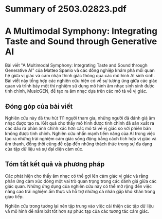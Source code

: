 # Summary of 2503.02823.pdf

# A Multimodal Symphony: Integrating Taste and Sound through Generative AI

Bài viết "A Multimodal Symphony: Integrating Taste and Sound through Generative AI" của Matteo Spanio và các đồng nghiệp khám phá mối quan hệ giữa vị giác và cảm nhận thính giác thông qua các mô hình AI sinh sinh. Bài viết này tổng hợp các nghiên cứu hiện có về sự tương ứng giữa các giác quan và trình bày một thí nghiệm sử dụng mô hình âm nhạc sinh sinh được tinh chỉnh, MusicGEN, để tạo ra âm nhạc dựa trên các mô tả về vị giác.

## Đóng góp của bài viết

Nghiên cứu này đã thu hút 111 người tham gia, những người đã đánh giá âm nhạc được tạo ra. Kết quả cho thấy mô hình được tinh chỉnh đã sản xuất ra các đầu ra phản ánh chính xác hơn các mô tả về vị giác so với phiên bản không được tinh chỉnh. Nghiên cứu nhấn mạnh tiềm năng của AI trong việc tạo ra những trải nghiệm cảm giác sống động bằng cách tích hợp vị giác và âm thanh, đồng thời cũng đề cập đến những thách thức trong sự đa dạng của tập dữ liệu và sự đại diện cảm xúc.

## Tóm tắt kết quả và phương pháp

Các phát hiện cho thấy âm nhạc có thể gợi lên cảm giác vị giác và rằng phản ứng cảm xúc đóng một vai trò quan trọng trong các đánh giá giữa các giác quan. Những ứng dụng của nghiên cứu này có thể mở rộng đến việc nâng cao trải nghiệm ẩm thực và hỗ trợ những cá nhân gặp khó khăn trong giao tiếp. 

Nghiên cứu trong tương lai nên tập trung vào việc cải thiện các tập dữ liệu và mô hình để nắm bắt tốt hơn sự phức tạp của các tương tác cảm giác.
